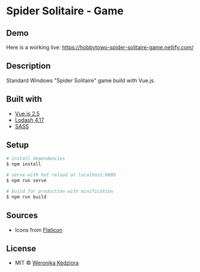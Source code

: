 # Spider Solitaire - Game

## Demo
Here is a working live: https://hobbytowo-spider-solitaire-game.netlify.com/

## Description
Standard Windows "Spider Solitaire" game build with Vue.js.

## Built with
- [Vue.js 2.5](https://vuejs.org/)
- [Lodash 4.17](https://lodash.com/)
- [SASS](https://sass-lang.com/)

## Setup

``` bash
# install dependencies
$ npm install

# serve with hot reload at localhost:8080
$ npm run serve

# build for production with minification
$ npm run build
```

## Sources
- Icons from [Flaticon](https://www.flaticon.com/)

## License
- MIT © [Weronika Kędziora](https://github.com/Hobbytowo)
